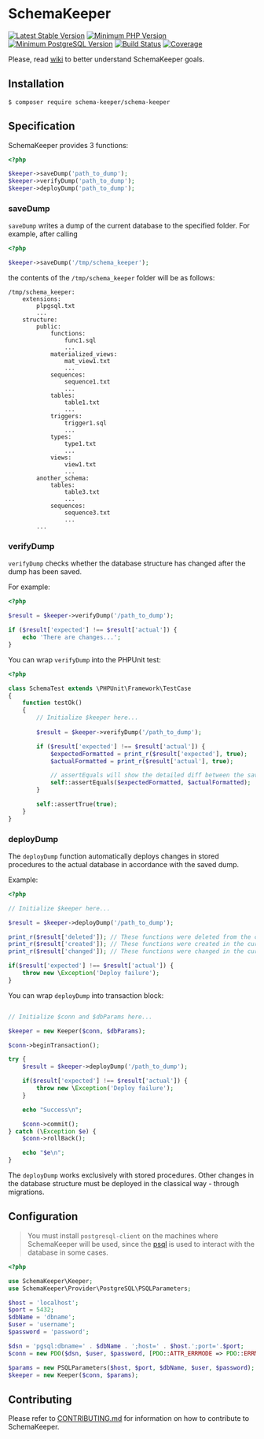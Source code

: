 # SchemaKeeper

[![Latest Stable Version](https://img.shields.io/packagist/v/schema-keeper/schema-keeper.svg?color=blue)](https://packagist.org/packages/schema-keeper/schema-keeper)
[![Minimum PHP Version](https://img.shields.io/packagist/php-v/schema-keeper/schema-keeper.svg?color=blue)](https://php.net/)
[![Minimum PostgreSQL Version](https://img.shields.io/badge/postgreSQL-%3E%3D9.4-blue.svg)](https://www.postgresql.org/)
[![Build Status](https://img.shields.io/travis/com/dmytro-demchyna/schema-keeper/master.svg)](https://travis-ci.com/dmytro-demchyna/schema-keeper)
[![Coverage](https://img.shields.io/codecov/c/github/dmytro-demchyna/schema-keeper/master.svg)](https://codecov.io/gh/dmytro-demchyna/schema-keeper)

Please, read [wiki](https://github.com/dmytro-demchyna/schema-keeper/wiki/Database-continuous-integration-using-SchemaKeeper) to better understand SchemaKeeper goals.

## Installation

```
$ composer require schema-keeper/schema-keeper
```

## Specification
SchemaKeeper  provides 3 functions:

```php
<?php

$keeper->saveDump('path_to_dump');
$keeper->verifyDump('path_to_dump');
$keeper->deployDump('path_to_dump');
```

### saveDump
`saveDump` writes a dump of the current database to the specified folder. For example, after calling 

```php
<?php

$keeper->saveDump('/tmp/schema_keeper');
```
 
the contents of the `/tmp/schema_keeper` folder will be as follows:

```
/tmp/schema_keeper:
    extensions:
        plpgsql.txt
        ...
    structure:
        public:
            functions:
                func1.sql
                ...
            materialized_views:
                mat_view1.txt
                ...
            sequences:
                sequence1.txt
                ...
            tables:
                table1.txt
                ...
            triggers:
                trigger1.sql
                ...
            types:
                type1.txt
                ...
            views:
                view1.txt
                ...
        another_schema:
            tables:
                table3.txt
                ...
            sequences:
                sequence3.txt
                ...
        ...
```

### verifyDump
`verifyDump` checks whether the database structure has changed after the dump has been saved. 

For example:
```php
<?php

$result = $keeper->verifyDump('/path_to_dump');

if ($result['expected'] !== $result['actual']) {
    echo 'There are changes...';
}
```

You can wrap `verifyDump` into the PHPUnit test:

```php
<?php

class SchemaTest extends \PHPUnit\Framework\TestCase
{
    function testOk()
    {
        // Initialize $keeper here...
        
        $result = $keeper->verifyDump('/path_to_dump');

        if ($result['expected'] !== $result['actual']) {
            $expectedFormatted = print_r($result['expected'], true);
            $actualFormatted = print_r($result['actual'], true);

            // assertEquals will show the detailed diff between the saved dump and actual database
            self::assertEquals($expectedFormatted, $actualFormatted);
        }

        self::assertTrue(true);
    }
}

```

### deployDump

The `deployDump` function automatically deploys changes in stored procedures to the actual database in accordance with the saved dump. 

Example:

```php
<?php

// Initialize $keeper here...

$result = $keeper->deployDump('/path_to_dump');

print_r($result['deleted']); // These functions were deleted from the current database
print_r($result['created']); // These functions were created in the current database
print_r($result['changed']); // These functions were changed in the current database

if($result['expected'] !== $result['actual']) {
    throw new \Exception('Deploy failure');
}
```

You can wrap `deployDump` into transaction block:

```php

// Initialize $conn and $dbParams here...

$keeper = new Keeper($conn, $dbParams);

$conn->beginTransaction();

try {
    $result = $keeper->deployDump('/path_to_dump');

    if($result['expected'] !== $result['actual']) {
        throw new \Exception('Deploy failure');
    }

    echo "Success\n";

    $conn->commit();
} catch (\Exception $e) {
    $conn->rollBack();

    echo "$e\n";
}
```

The `deployDump` works exclusively with stored procedures. Other changes in the database structure must be deployed in the classical way - through migrations.

## Configuration
> You must install `postgresql-client` on the machines where SchemaKeeper will be used, since the [psql](https://www.postgresql.org/docs/current/app-psql.html) is used to interact with the database in some cases.

```php
<?php

use SchemaKeeper\Keeper;
use SchemaKeeper\Provider\PostgreSQL\PSQLParameters;

$host = 'localhost';
$port = 5432;
$dbName = 'dbname';
$user = 'username';
$password = 'password';

$dsn = 'pgsql:dbname=' . $dbName . ';host=' . $host.';port='.$port;
$conn = new PDO($dsn, $user, $password, [PDO::ATTR_ERRMODE => PDO::ERRMODE_EXCEPTION]);

$params = new PSQLParameters($host, $port, $dbName, $user, $password);
$keeper = new Keeper($conn, $params);
```

## Contributing
Please refer to [CONTRIBUTING.md](https://github.com/dmytro-demchyna/schema-keeper/blob/master/.github/CONTRIBUTING.md) for information on how to contribute to SchemaKeeper.